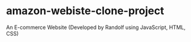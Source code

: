 # amazon-webiste-clone-project
 An E-commerce Website (Developed by Randolf using JavaScript, HTML, CSS)
